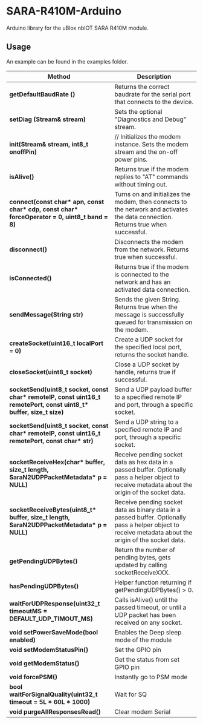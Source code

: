 # SARA-R410M-Arduino

Arduino library for the uBlox nbIOT SARA R410M module.

## Usage

An example can be found in the examples folder.


Method|Description
------|------
**getDefaultBaudRate ()**|Returns the correct baudrate for the serial port that connects to the device.
**setDiag (Stream& stream)**|Sets the optional "Diagnostics and Debug" stream.
**init(Stream& stream, int8_t onoffPin)**|    // Initializes the modem instance. Sets the modem stream and the on-off power pins.
**isAlive()**|Returns true if the modem replies to "AT" commands without timing out.
**connect(const char\* apn, const char\* cdp, const char\* forceOperator = 0, uint8_t band = 8)**|Turns on and initializes the modem, then connects to the network and activates the data connection. Returns true when successful.
**disconnect()**|Disconnects the modem from the network. Returns true when successful.
**isConnected()**|Returns true if the modem is connected to the network and has an activated data connection.
**sendMessage(String str)**|Sends the given String. Returns true when the message is successfully queued for transmission on the modem.
**createSocket(uint16_t localPort = 0)**|Create a UDP socket for the specified local port, returns the socket handle.
**closeSocket(uint8_t socket)**|Close a UDP socket by handle, returns true if successful.
**socketSend(uint8_t socket, const char\* remoteIP, const uint16_t remotePort,  const uint8_t\* buffer, size_t size)**|Send a UDP payload buffer to a specified remote IP and port, through a specific socket.
**socketSend(uint8_t socket, const char\* remoteIP, const uint16_t remotePort, const char\* str)**|Send a UDP string to a specified remote IP and port, through a specific socket.
**socketReceiveHex(char\* buffer, size_t length, SaraN2UDPPacketMetadata\* p = NULL)**|Receive pending socket data as hex data in a passed buffer. Optionally pass a helper object to receive metadata about the origin of the socket data.
**socketReceiveBytes(uint8_t\* buffer, size_t length, SaraN2UDPPacketMetadata\* p = NULL)**|Receive pending socket data as binary data in a passed buffer. Optionally pass a helper object to receive metadata about the origin of the socket data.
**getPendingUDPBytes()**| Return the number of pending bytes, gets updated by calling socketReceiveXXX.
**hasPendingUDPBytes()**| Helper function returning if getPendingUDPBytes() > 0.
**waitForUDPResponse(uint32_t timeoutMS = DEFAULT_UDP_TIMOUT_MS)**|Calls isAlive() until the passed timeout, or until a UDP packet has been received on any socket.
**void setPowerSaveMode(bool enabled)**| Enables the Deep sleep mode of the module
**void setModemStatusPin()**| Set the GPIO pin
**void getModemStatus()**| Get the status from set GPIO pin
**void forcePSM()**| Instantly go to PSM mode
**bool waitForSignalQuality(uint32_t timeout = 5L * 60L * 1000)**| Wait for SQ
**void purgeAllResponsesRead()**| Clear modem Serial
